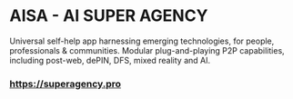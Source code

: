 # AISA - AI SUPER AGENCY

Universal self-help app harnessing emerging technologies, for people, professionals & communities. Modular plug-and-playing P2P capabilities, including post-web, dePIN, DFS, mixed reality and AI.

### https://superagency.pro
